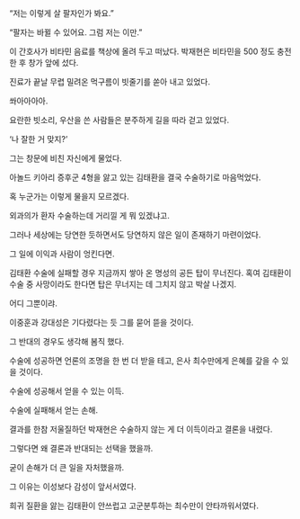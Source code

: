 “저는 이렇게 살 팔자인가 봐요.”

“팔자는 바뀔 수 있어요. 그럼 저는 이만.”

이 간호사가 비타민 음료를 책상에 올려 두고 떠났다. 박재현은 비타민을 500 정도 충전한 후 창가 앞에 섰다.

진료가 끝날 무렵 밀려온 먹구름이 빗줄기를 쏟아 내고 있었다.

쏴아아아아.

요란한 빗소리, 우산을 쓴 사람들은 분주하게 길을 따라 걷고 있었다.

‘나 잘한 거 맞지?’

그는 창문에 비친 자신에게 물었다.

아놀드 키아리 증후군 4형을 앓고 있는 김태환을 결국 수술하기로 마음먹었다.

혹 누군가는 이렇게 물을지 모르겠다.

외과의가 환자 수술하는데 거리낄 게 뭐 있겠냐고.

그러나 세상에는 당연한 듯하면서도 당연하지 않은 일이 존재하기 마련이었다.

그 일에 이익과 사람이 엉킨다면.

김태환 수술에 실패할 경우 지금까지 쌓아 온 명성의 공든 탑이 무너진다. 혹여 김태환이 수술 중 사망이라도 한다면 탑은 무너지는 데 그치지 않고 박살 나겠지.

어디 그뿐이랴.

이중훈과 강대성은 기다렸다는 듯 그를 묻어 뜯을 것이다.

그 반대의 경우도 생각해 봄직 했다.

수술에 성공하면 언론의 조명을 한 번 더 받을 테고, 은사 최수만에게 은혜를 갚을 수 있을 것이다.

수술에 성공해서 얻을 수 있는 이득.

수술에 실패해서 얻는 손해.

결과를 한참 저울질하던 박재현은 수술하지 않는 게 더 이득이라고 결론을 내렸다.

그렇다면 왜 결론과 반대되는 선택을 했을까.

굳이 손해가 더 큰 일을 자처했을까.

그 이유는 이성보다 감성이 앞서서였다.

희귀 질환을 앓는 김태환이 안쓰럽고 고군분투하는 최수만이 안타까워서였다.